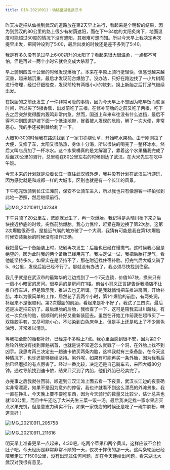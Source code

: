 ```yaml
---
title: D16-20210911：仙桃至湖北武汉市
---
```


昨天决定把从仙桃到武汉的道路放在第2天早上进行，看起来是个明智的结果，因为到武汉的80公里的路上很少有树荫遮阳，而在下午34度的太阳炙烤下，地面温度可能超过50度的情况下没有遮阳，其艰难可想而知。所以今天早上我决定再次提早出发，把闹钟设到了5:00，最后出发的时候还是差不多到了5:40。

我是有多久没有见过早上6:00初升的太阳了？看起来很大很温柔，一点都不可怕，但是再过一两个小时它就会变成大杀器了。

早上骑到四五十公里的时候发现爆胎了。本来在平原上骑行挺轻快，但感觉越来越沉重，越来越沉重，最后才发现前台爆胎了。没办法，只好在路边找了一小片树荫进行修理，经过仔细检查，发现前轮有两根小小的铁刺。换上新胎之后打足气继续出发。

在换胎的之前还发生了一件非常可耻的事情，因为今天早上不想因为吃早饭而耽误时间，所以买了5根香蕉，出发前吃了三根。在修补前胎的之前又吃了两根，吃下去之后突然觉得腹内轰鸣非常内急。然而，国道上车来车往没有什么遮挡，最后不得不冲到国道护坡下面一个低洼地带，冒着被人发现的危险，解了一次大便，非常恶心。我的手还被荆棘给刺了一下。

大概10:30的时候我在路边找到了一家书亦烧仙草，开始吃水果桶。由于刚刚拉了大便，又修了车，太阳又很酷热，身体十分渴，所以很快的喝完了一整杯冰水，然后又叫店员加了一杯冰水。这个水果桶真的是太解渴了，靠着这个水果桶我完成了后面20公里的骑行，总里程在80公里左右的时候到达了武汉。在大米先生在吃中午饭。

今天本来的计划就是沿着长江一直往武汉城外走，我并没有计划在武汉进行游玩，因为感觉就是和成都一样的大城市，区别也就是有一个长江的风景。

下午吃完饭骑到长江江滩前，保安不让骑车进入，所以我也只有像游客一样拍张到此地一游照，然后继续前行。

![IMG_20210911_142348](https://ridemypic.oss-cn-chengdu.aliyuncs.com/rideimg/IMG_20210911_142348.jpg)

下午只骑了20公里左，悲剧就发生了，再一次爆胎。我记得是从晴川桥下来之后快接近桥底的时候，突然前胎爆胎。我心力憔悴，赶紧在路边换了第2次胎，这第2次爆胎很奇怪，是接近气嘴的地方破了一个大洞，我猜有可能是我在第1次爆胎时候安装新胎的时候没有操作正确。

我把最后一个备胎装上时，悲剧再次发生：后胎也已经在慢撒气。这时候我心里是绝望的，因为此时我的两个备胎已经用完了。我决定试一试，我把后胎打足气，看他能坚持多久，如果实在是坚持不了，那在附近找住宿补胎。打完气后大概又骑了5、6公里，发现后胎已经不行了。那就没有办法了，我必须尽快找到住宿。

我几乎就是在武汉市的最繁华的江边找到了一个7天连锁，价值167块，换来只有一扇小小暗窗的房间。很幸运的是房间在1楼。前台小哥义正言辞告诉我酒店不让推自行车进，但是暗示我，推进去也无所谓。于是我就悄悄把车推进房间，开始补胎。本以为很简单的工作，居然花了我两个小时，第1个爆胎的前胎，有两处洞，补起来不是很顺利。第2次爆胎的前胎，看起来是补不好了，我试了三四次，最后还是决定把它扔了。最后爆胎的后胎，我检查了一下，这可是陪我去过川藏线，有过一次负伤的胎，很顺利的补好又重新装回去。虽然在开始工作前我在超市买了一双橡胶手套，又尽可能小心，不沾染到白色床单上，但是手上还是粘上了不少黑色油污，非常难以清洗。

等我把全部的胎都补好，已经差不多晚上7点。我心里面感到很不安，因为第2个后轮外胎没有找到罪魁祸首，也就是说不知道怎么就戳了一个洞，在外胎上找不到凶手。我思考再三决定去一趟迪卡侬买两条内胎，这样我就有三条备胎，在今天这种情况下，也许还能够继续坚持。另外呢，如果有可能再买一条外胎，因为我看后胎已经磨损的有点厉害了。经过一番比较，决定还是自己骑车去，来回大概80分钟。通过导航找到迪卡侬，结果只买到了内胎，他们外胎已经卖完了。

办完事之后我就往回骑，顺道到江汉江滩上面去看一下夜景，武汉长江边的夜景确实非常漂亮，如果不是因为意外的停留，我也许就看不到这么漂亮的外滩景象。我一直在挣扎，今天晚上要不要吃东西，因为今天骑行的数量又比较少，估计总共也就100公里，而且中午还吃了大米先生三菜一饭一汤。最后我决定找一家水果店买点水果充饥，但是意志力确实不行，如果一家夜店的时候还是吃了一碗牛腩粉，味道真好！

![IMG_20210911_205758](https://ridemypic.oss-cn-chengdu.aliyuncs.com/rideimg/IMG_20210911_205758.jpg)

![IMG_20210911_211616](https://ridemypic.oss-cn-chengdu.aliyuncs.com/rideimg/IMG_20210911_211616.jpg)

明天早上准备更早一点起来，4:30吧，吃两个苹果和两个黄瓜，这样应该不会拉肚子吧。今天经历是非常非常不顺的一天，仅次于摔伤的那一天。这两条轮胎已经陪我走过了1500公里，没有出现过任何问题，却在今天连续出问题，看来湖北大武汉对我很有意见。